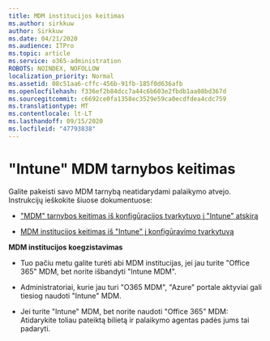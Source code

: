 ```yaml
---
title: MDM institucijos keitimas
ms.author: sirkkuw
author: Sirkkuw
ms.date: 04/21/2020
ms.audience: ITPro
ms.topic: article
ms.service: o365-administration
ROBOTS: NOINDEX, NOFOLLOW
localization_priority: Normal
ms.assetid: 08c51aa6-cffc-456b-91fb-185f0d636afb
ms.openlocfilehash: f336ef2b84dcc7a44c6b603e2fbdb1aa08bd367d
ms.sourcegitcommit: c6692ce0fa1358ec3529e59ca0ecdfdea4cdc759
ms.translationtype: MT
ms.contentlocale: lt-LT
ms.lasthandoff: 09/15/2020
ms.locfileid: "47793838"
---
```

# <a name="change-intune-mdm-authority"></a>"Intune" MDM tarnybos keitimas

Galite pakeisti savo MDM tarnybą neatidarydami palaikymo atvejo. Instrukcijų ieškokite šiuose dokumentuose:
  
- ["MDM" tarnybos keitimas iš konfigūracijos tvarkytuvo į "Intune" atskirą](https://docs.microsoft.com/configmgr/mdm/deploy-use/migrate-change-mdm-authority)
    
- [MDM institucijos keitimas iš "Intune" į konfigūravimo tvarkytuvą](https://docs.microsoft.com/configmgr/mdm/deploy-use/change-mdm-authority)
    
 **MDM institucijos koegzistavimas**
  
- Tuo pačiu metu galite turėti abi MDM institucijas, jei jau turite "Office 365" MDM, bet norite išbandyti "Intune MDM".
    
- Administratoriai, kurie jau turi "O365 MDM", "Azure" portale aktyviai gali tiesiog naudoti "Intune" MDM.
    
- Jei turite "Intune" MDM, bet norite naudoti "Office 365" MDM: Atidarykite toliau pateiktą bilietą ir palaikymo agentas padės jums tai padaryti.
    

